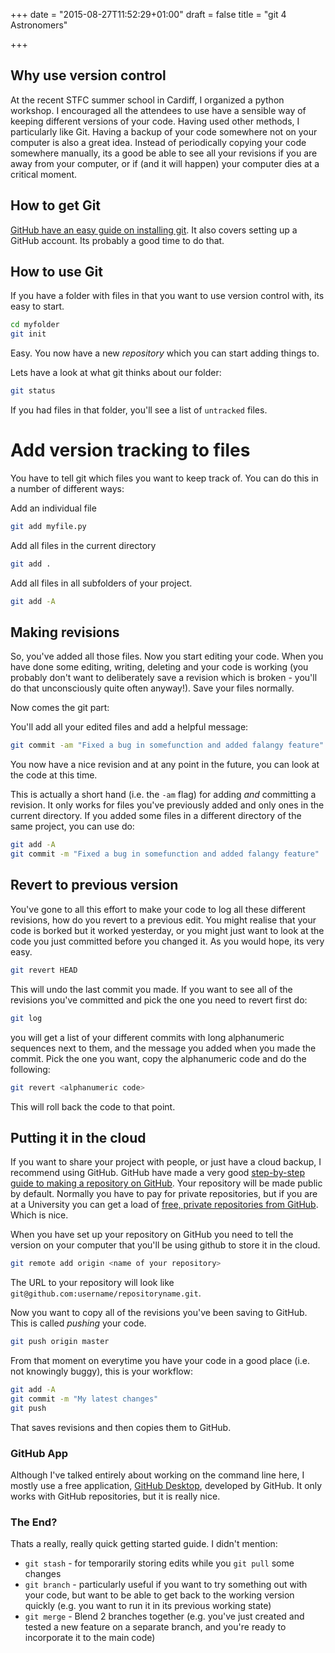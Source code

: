 +++
date = "2015-08-27T11:52:29+01:00"
draft = false
title = "git 4 Astronomers"

+++

## Why use version control

At the recent STFC summer school in Cardiff, I organized a python workshop. I encouraged all the attendees to use have a sensible way of keeping different versions of your code. Having used other methods, I particularly like Git. Having a backup of your code somewhere not on your computer is also a great idea. Instead of periodically copying your code somewhere manually, its a good be able to see all your revisions if you are away from your computer, or if (and it will happen) your computer dies at a critical moment.

## How to get Git

[GitHub have an easy guide on installing git](https://help.github.com/articles/set-up-git/). It also covers setting up a GitHub account. Its probably a good time to do that.

## How to use Git

If you have a folder with files in that you want to use version control with, its easy to start.
```bash
cd myfolder
git init
```
Easy. You now have a new *repository* which you can start adding things to.

Lets have a look at what git thinks about our folder:
```bash
git status
```
If you had files in that folder, you'll see a list of `untracked` files.

# Add version tracking to files
You have to tell git which files you want to keep track of. You can do this in a number of different ways:

Add an individual file
```bash
git add myfile.py
```

Add all files in the current directory
```bash
git add .
```

Add all files in all subfolders of your project.
```bash
git add -A
```

## Making revisions
So, you've added all those files. Now you start editing your code. When you have done some editing, writing, deleting and your code is working (you probably don't want to deliberately save a revision which is broken - you'll do that unconsciously quite often anyway!). Save your files normally.

Now comes the git part:

You'll add all your edited files and add a helpful message:
```bash
git commit -am "Fixed a bug in somefunction and added falangy feature"
```
You now have a nice revision and at any point in the future, you can look at the code at this time.

This is actually a short hand (i.e. the `-am` flag) for adding *and* committing a revision. It only works for files you've previously added and only ones in the current directory. If you added some files in a different directory of the same project, you can use do:
```bash
git add -A
git commit -m "Fixed a bug in somefunction and added falangy feature"
```

## Revert to previous version
You've gone to all this effort to make your code to log all these different revisions, how do you revert to a previous edit. You might realise that your code is borked but it worked yesterday, or you might just want to look at the code you just committed before you changed it. As you would hope, its very easy.
```bash
git revert HEAD
```
This will undo the last commit you made. If you want to see all of the revisions you've committed and pick the one you need to revert first do:
```bash
git log
```
you will get a list of your different commits with long alphanumeric sequences next to them, and the message you added when you made the commit. Pick the one you want, copy the alphanumeric code and do the following:
```bash
git revert <alphanumeric code>
```
This will roll back the code to that point.

## Putting it in the cloud
If you want to share your project with people, or just have a cloud backup, I recommend using GitHub. GitHub have made a very good [step-by-step guide to making a repository on GitHub](https://help.github.com/articles/creating-a-new-repository/). Your repository will be made public by default. Normally you have to pay for private repositories, but if you are at a University you can get a load of [free, private repositories from GitHub](https://education.github.com/). Which is nice.

When you have set up your repository on GitHub you need to tell the version on your computer that you'll be using github to store it in the cloud.

```bash
git remote add origin <name of your repository>
```
The URL to your repository will look like `git@github.com:username/repositoryname.git`.

Now you want to copy all of the revisions you've been saving to GitHub. This is called *pushing* your code.
```bash
git push origin master
```

From that moment on everytime you have your code in a good place (i.e. not knowingly buggy), this is your workflow:
```bash
git add -A
git commit -m "My latest changes"
git push
```
That saves revisions and then copies them to GitHub.

### GitHub App
Although I've talked entirely about working on the command line here, I mostly use a free application, [GitHub Desktop](https://desktop.github.com/), developed by GitHub. It only works with GitHub repositories, but it is really nice. 

### The End?
Thats a really, really quick getting started guide. I didn't mention:
* `git stash` - for temporarily storing edits while you `git pull` some changes
* `git branch` - particularly useful if you want to try something out with your code, but want to be able to get back to the working version quickly (e.g. you want to run it in its previous working state)
* `git merge` - Blend 2 branches together (e.g. you've just created and tested a new feature on a separate branch, and you're ready to incorporate it to the main code)

